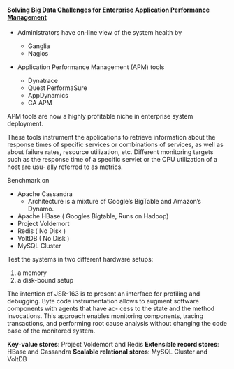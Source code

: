 #### [Solving Big Data Challenges for Enterprise Application Performance Management](http://vldb.org/pvldb/vol5/p1724_tilmannrabl_vldb2012.pdf)

- Administrators have on-line view of the system health by 
    - Ganglia
    - Nagios 

- Application Performance Management (APM) tools
    - Dynatrace
    - Quest PerformaSure
    - AppDynamics
    - CA APM

APM tools are now a highly profitable niche in enterprise system deployment.   

These tools instrument the applications to retrieve information about the response times of specific services or combinations of services, as well as about failure rates, resource utilization, etc. Different monitoring targets such as the response time of a specific servlet or the CPU utilization of a host are usu- ally referred to as metrics.

Benchmark on
- Apache Cassandra
    - Architecture is a mixture of Google’s BigTable and Amazon’s Dynamo.
- Apache HBase ( Googles Bigtable, Runs on Hadoop)
- Project Voldemort
- Redis ( No Disk )
- VoltDB ( No Disk )
- MySQL Cluster

Test the systems in two different hardware setups: 
1. a memory
2. a disk-bound setup

The intention of JSR-163 is to present an interface for profiling and debugging. Byte code instrumentation allows to augment software components with agents that have ac- cess to the state and the method invocations. This approach enables monitoring components, tracing transactions, and performing root cause analysis without changing the code base of the monitored system.

**Key-value stores**: Project Voldemort and Redis 
**Extensible record stores**: HBase and Cassandra 
**Scalable relational stores**: MySQL Cluster and VoltDB